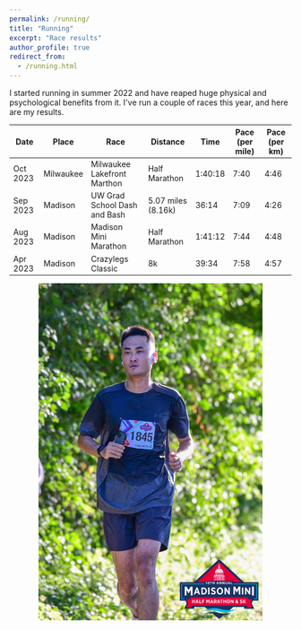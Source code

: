 ```yaml
---
permalink: /running/
title: "Running"
excerpt: "Race results"
author_profile: true
redirect_from: 
  - /running.html
---
```



I started running in summer 2022 and have reaped huge physical and psychological benefits from it. I've run a couple of races this year, and here are my results. 

| Date        | Place    | Race                         | Distance          |  Time   | Pace (per mile) | Pace (per km)
| --------    | ------   | ------------------           | ------            | ------- | --------------- | ---------------
| Oct 2023    | Milwaukee| Milwaukee Lakefront Marthon  | Half Marathon     | 1:40:18 | 7:40            |  4:46
| Sep 2023    | Madison  | UW Grad School Dash and Bash | 5.07 miles (8.16k)| 36:14   | 7:09            |  4:26
| Aug 2023    | Madison  | Madison Mini Marathon        | Half Marathon     | 1:41:12 | 7:44            |  4:48
| Apr 2023    | Madison  | Crazylegs Classic            | 8k                | 39:34   | 7:58            |  4:57

<p align="center">
<img src="/images/madison_mini.jpg" width="400"/>
</p>
